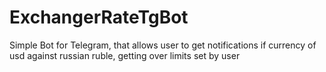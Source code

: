 # ExchangerRateTgBot
Simple Bot for Telegram, that allows user to get notifications if currency of usd against russian ruble, getting over limits set by user
